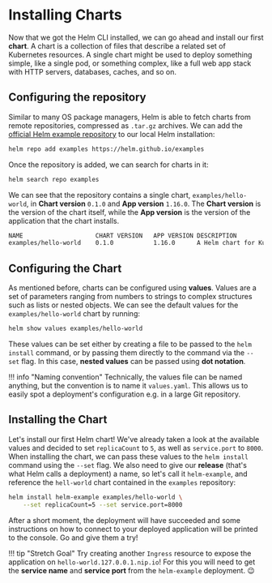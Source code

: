 # Installing Charts

Now that we got the Helm CLI installed, we can go ahead and install our first **chart**. A chart is a collection of files that describe a related set of Kubernetes resources. A single chart might be used to deploy something simple, like a single pod, or something complex, like a full web app stack with HTTP servers, databases, caches, and so on.

## Configuring the repository

Similar to many OS package managers, Helm is able to fetch charts from remote repositories, compressed as `.tar.gz` archives. We can add the [official Helm example repository](https://github.com/helm/examples) to our local Helm installation:

``` bash
helm repo add examples https://helm.github.io/examples
```

Once the repository is added, we can search for charts in it:

``` bash
helm search repo examples
```

We can see that the repository contains a single chart, `examples/hello-world`, in **Chart version** `0.1.0` and **App version** `1.16.0`. The **Chart version** is the version of the chart itself, while the **App version** is the version of the application that the chart installs.

``` bash
NAME                	CHART VERSION	APP VERSION	DESCRIPTION
examples/hello-world	0.1.0        	1.16.0     	A Helm chart for Kubernetes
```

## Configuring the Chart

As mentioned before, charts can be configured using **values**. Values are a set of parameters ranging from numbers to strings to complex structures such as lists or nested objects. We can see the default values for the `examples/hello-world` chart by running:

``` bash
helm show values examples/hello-world
```

These values can be set either by creating a file to be passed to the `helm install` command, or by passing them directly to the command via the `--set` flag. In this case, **nested values** can be passed using **dot notation**.

!!! info "Naming convention"
    Technically, the values file can be named anything, but the convention is to name it `values.yaml`. This allows us to easily spot a deployment's configuration e.g. in a large Git repository.

## Installing the Chart

Let's install our first Helm chart! We've already taken a look at the available values and decided to set `replicaCount` to `5`, as well as `service.port` to `8000`. When installing the chart, we can pass these values to the `helm install` command using the `--set` flag. We also need to give our **release** (that's what Helm calls a deployment) a name, so let's call it `helm-example`, and reference the `hell-world` chart contained in the `examples` repository:

``` bash
helm install helm-example examples/hello-world \
    --set replicaCount=5 --set service.port=8000
```

After a short moment, the deployment will have succeeded and some instructions on how to connect to your deployed application will be printed to the console. Go and give them a try!

!!! tip "Stretch Goal"
    Try creating another `Ingress` resource to expose the application on `hello-world.127.0.0.1.nip.io`! For this you will need to get the **service name** and **service port** from the `helm-example` deployment. 😉
